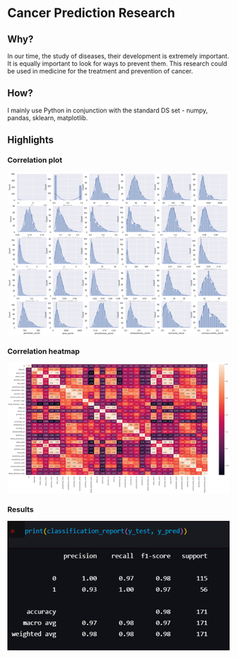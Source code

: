 # Cancer Prediction Research

## Why?
In our time, the study of diseases, their development is extremely important. It is equally important to look for ways to prevent them. This research could be used in medicine for the treatment and prevention of cancer.

## How? 
I mainly use Python in conjunction with the standard DS set - numpy, pandas, sklearn, matplotlib.

## Highlights
### Correlation plot
![Correlation plot](readme_images/plot.png)
### Correlation heatmap
![Correlation heatmap](readme_images/heatmap.png)
### Results
![Results](readme_images/results.png)